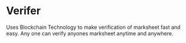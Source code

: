 # Verifer
Uses Blockchain Technology to make verification of marksheet fast and easy.
Any one can verify anyones marksheet anytime and anywhere.
